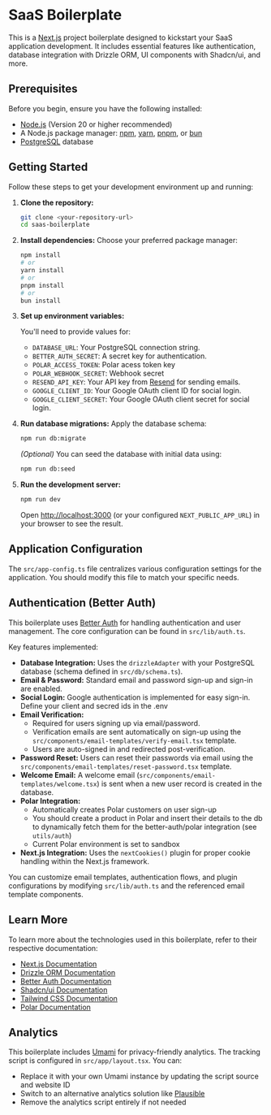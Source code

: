# SaaS Boilerplate

This is a [Next.js](https://nextjs.org/) project boilerplate designed to kickstart your SaaS application development. It includes essential features like authentication, database integration with Drizzle ORM, UI components with Shadcn/ui, and more.

## Prerequisites

Before you begin, ensure you have the following installed:

- [Node.js](https://nodejs.org/) (Version 20 or higher recommended)
- A Node.js package manager: [npm](https://www.npmjs.com/), [yarn](https://yarnpkg.com/), [pnpm](https://pnpm.io/), or [bun](https://bun.sh/)
- [PostgreSQL](https://www.postgresql.org/) database

## Getting Started

Follow these steps to get your development environment up and running:

1.  **Clone the repository:**

    ```bash
    git clone <your-repository-url>
    cd saas-boilerplate
    ```

2.  **Install dependencies:**
    Choose your preferred package manager:

    ```bash
    npm install
    # or
    yarn install
    # or
    pnpm install
    # or
    bun install
    ```

3.  **Set up environment variables:**

    You'll need to provide values for:

    - `DATABASE_URL`: Your PostgreSQL connection string.
    - `BETTER_AUTH_SECRET`: A secret key for authentication.
    - `POLAR_ACCESS_TOKEN`: Polar acess token key
    - `POLAR_WEBHOOK_SECRET`: Webhook secret
    - `RESEND_API_KEY`: Your API key from [Resend](https://resend.com/) for sending emails.
    - `GOOGLE_CLIENT_ID`: Your Google OAuth client ID for social login.
    - `GOOGLE_CLIENT_SECRET`: Your Google OAuth client secret for social login.

4.  **Run database migrations:**
    Apply the database schema:

    ```bash
    npm run db:migrate
    ```

    _(Optional)_ You can seed the database with initial data using:

    ```bash
    npm run db:seed
    ```

5.  **Run the development server:**
    ```bash
    npm run dev
    ```
    Open [http://localhost:3000](http://localhost:3000) (or your configured `NEXT_PUBLIC_APP_URL`) in your browser to see the result.

## Application Configuration

The `src/app-config.ts` file centralizes various configuration settings for the application. You should modify this file to match your specific needs.

## Authentication (Better Auth)

This boilerplate uses [Better Auth](https://better-auth.dev/) for handling authentication and user management. The core configuration can be found in `src/lib/auth.ts`.

Key features implemented:

- **Database Integration:** Uses the `drizzleAdapter` with your PostgreSQL database (schema defined in `src/db/schema.ts`).
- **Email & Password:** Standard email and password sign-up and sign-in are enabled.
- **Social Login:** Google authentication is implemented for easy sign-in. Define your client and secred ids in the .env
- **Email Verification:**
  - Required for users signing up via email/password.
  - Verification emails are sent automatically on sign-up using the `src/components/email-templates/verify-email.tsx` template.
  - Users are auto-signed in and redirected post-verification.
- **Password Reset:** Users can reset their passwords via email using the `src/components/email-templates/reset-password.tsx` template.
- **Welcome Email:** A welcome email (`src/components/email-templates/welcome.tsx`) is sent when a new user record is created in the database.
- **Polar Integration:**
  - Automatically creates Polar customers on user sign-up
  - You should create a product in Polar and insert their details to the db to dynamically fetch them for the better-auth/polar integration (see `utils/auth`)
  - Current Polar environment is set to sandbox
- **Next.js Integration:** Uses the `nextCookies()` plugin for proper cookie handling within the Next.js framework.

You can customize email templates, authentication flows, and plugin configurations by modifying `src/lib/auth.ts` and the referenced email template components.

## Learn More

To learn more about the technologies used in this boilerplate, refer to their respective documentation:

- [Next.js Documentation](https://nextjs.org/docs)
- [Drizzle ORM Documentation](https://orm.drizzle.team/docs)
- [Better Auth Documentation](https://better-auth.dev/docs)
- [Shadcn/ui Documentation](https://ui.shadcn.com/docs)
- [Tailwind CSS Documentation](https://tailwindcss.com/docs)
- [Polar Documentation](https://docs.polar.sh/introduction)

## Analytics

This boilerplate includes [Umami](https://umami.is/) for privacy-friendly analytics. The tracking script is configured in `src/app/layout.tsx`. You can:

- Replace it with your own Umami instance by updating the script source and website ID
- Switch to an alternative analytics solution like [Plausible](https://plausible.io/)
- Remove the analytics script entirely if not needed
